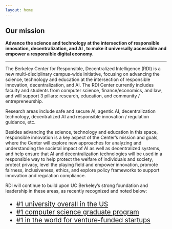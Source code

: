 ```yaml
---
layout: home
---
```


## Our mission

**Advance the science and technology at the intersection of responsible innovation, decentralization, and AI , to make it universally accessible and empower a responsible digital economy.**


---

The Berkeley Center for Responsible, Decentralized Intelligence (RDI) is a new multi-disciplinary campus-wide initiative, focusing on advancing the science, technology and education at the intersection of responsible innovation, decentralization, and AI. The RDI Center currently includes faculty and students from computer science, finance/economics, and law, and will support 3 pillars: research, education, and community / entrepreneurship.

Research areas include safe and secure AI, agentic AI, decentralization technology, decentralized AI and responsible innovation / regulation guidance, etc.

Besides advancing the science, technology and education in this space, responsible innovation is a key aspect of the Center’s mission and goals, where the Center will explore new approaches for analyzing and understanding the societal impact of AI as well as decentralized systems, and help ensure that AI and decentralization technologies will be used in a responsible way to help protect the welfare of individuals and society, protect privacy, level the playing field and empower innovation, promote fairness, inclusiveness, ethics, and explore policy frameworks to support innovation and regulation compliance.

RDI will continue to build upon UC Berkeley’s strong foundation and leadership in these areas, as recently recognized and noted below:
<ul style="font-size: 15pt;">
  <!-- <li><a href="https://www.coindesk.com/layer2/2021/10/04/the-top-universities-for-blockchain-by-coindesk-2021/" style="font-size: 15.5pt;">#1 university for blockchain in the US</a></li> -->
  <li><a href="https://news.berkeley.edu/2021/09/08/uc-berkeley-no-1-on-forbes-list-of-americas-top-colleges/" style="font-size: 15.5pt;">#1 university overall in the US</a></li>
  <li><a href="https://eecs.berkeley.edu/about/by-the-numbers#eecsrankings" style="font-size: 15.5pt;">#1 computer science graduate program</a></li>
  <li><a href="https://pitchbook.com/news/articles/pitchbook-university-rankings" style="font-size: 15.5pt;">#1 in the world for venture-funded startups</a></li>
</ul>
